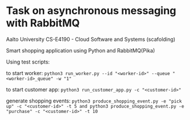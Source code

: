 # Task on asynchronous messaging with RabbitMQ

Aalto University CS-E4190 - Cloud Software and Systems
(scafolding)

Smart shopping application using Python and RabbitMQ(Pika)


Using test scripts:

to start worker: `python3 run_worker.py --id "<worker-id>" --queue "<worker-id>_queue" -w "1"`

to start customer app: `python3 run_customer_app.py -c "<customer-id>"`

generate shopping events: `python3 produce_shopping_event.py -e "pick up" -c "<customer-id>" -t 5 and python3 produce_shopping_event.py -e "purchase" -c "<customer-id>" -t 10`

